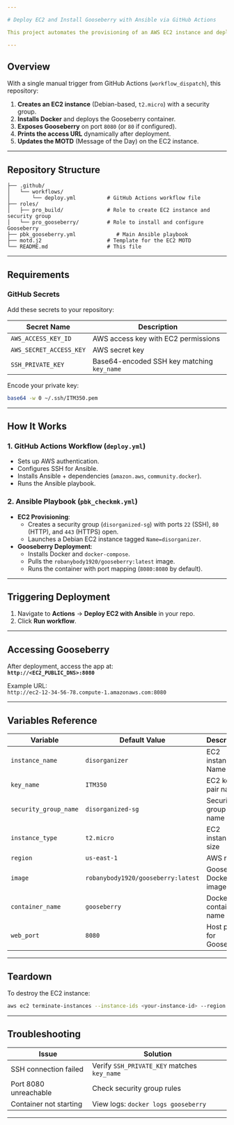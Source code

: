 ```yaml
---

# Deploy EC2 and Install Gooseberry with Ansible via GitHub Actions

This project automates the provisioning of an AWS EC2 instance and deploys the [Gooseberry](https://github.com/robanybody1920/gooseberry) application via Docker using Ansible, all triggered through a GitHub Actions workflow.

---
```


## Overview

With a single manual trigger from GitHub Actions (`workflow_dispatch`), this repository:

1. **Creates an EC2 instance** (Debian-based, `t2.micro`) with a security group.
2. **Installs Docker** and deploys the Gooseberry container.
3. **Exposes Gooseberry** on port `8080` (or `80` if configured).
4. **Prints the access URL** dynamically after deployment.
5. **Updates the MOTD** (Message of the Day) on the EC2 instance.

---

## Repository Structure

```
├── .github/
│   └── workflows/
│       └── deploy.yml          # GitHub Actions workflow file
├── roles/
│   ├── pro_build/              # Role to create EC2 instance and security group
│   └── pro_gooseberry/         # Role to install and configure Gooseberry
├── pbk_gooseberry.yml             # Main Ansible playbook 
├── motd.j2                     # Template for the EC2 MOTD
└── README.md                   # This file
```

---

## Requirements

### GitHub Secrets
Add these secrets to your repository:

| Secret Name             | Description                                      |
|------------------------|-------------------------------------------------|
| `AWS_ACCESS_KEY_ID`    | AWS access key with EC2 permissions             |
| `AWS_SECRET_ACCESS_KEY`| AWS secret key                                  |
| `SSH_PRIVATE_KEY`      | Base64-encoded SSH key matching `key_name`      |

Encode your private key:
```bash
base64 -w 0 ~/.ssh/ITM350.pem
```

---

## How It Works

### 1. GitHub Actions Workflow (`deploy.yml`)
- Sets up AWS authentication.
- Configures SSH for Ansible.
- Installs Ansible + dependencies (`amazon.aws`, `community.docker`).
- Runs the Ansible playbook.

### 2. Ansible Playbook (`pbk_checkmk.yml`)
- **EC2 Provisioning**:
  - Creates a security group (`disorganized-sg`) with ports `22` (SSH), `80` (HTTP), and `443` (HTTPS) open.
  - Launches a Debian EC2 instance tagged `Name=disorganizer`.
- **Gooseberry Deployment**:
  - Installs Docker and `docker-compose`.
  - Pulls the `robanybody1920/gooseberry:latest` image.
  - Runs the container with port mapping (`8080:8080` by default).

---

## Triggering Deployment

1. Navigate to **Actions** → **Deploy EC2 with Ansible** in your repo.
2. Click **Run workflow**.

---

## Accessing Gooseberry

After deployment, access the app at:  
**`http://<EC2_PUBLIC_DNS>:8080`**  

Example URL:  
`http://ec2-12-34-56-78.compute-1.amazonaws.com:8080`

---

## Variables Reference

| Variable              | Default Value                     | Description                          |
|-----------------------|-----------------------------------|--------------------------------------|
| `instance_name`       | `disorganizer`                    | EC2 instance Name tag                |
| `key_name`            | `ITM350`                          | EC2 key pair name                    |
| `security_group_name` | `disorganized-sg`                 | Security group name                  |
| `instance_type`       | `t2.micro`                        | EC2 instance size                    |
| `region`              | `us-east-1`                       | AWS region                           |
| `image`               | `robanybody1920/gooseberry:latest`| Gooseberry Docker image              |
| `container_name`      | `gooseberry`                      | Docker container name                |
| `web_port`            | `8080`                            | Host port for Gooseberry             |

---

## Teardown

To destroy the EC2 instance:
```bash
aws ec2 terminate-instances --instance-ids <your-instance-id> --region us-east-1
```

---

## Troubleshooting

| Issue                  | Solution                                    |
|------------------------|---------------------------------------------|
| SSH connection failed  | Verify `SSH_PRIVATE_KEY` matches `key_name` |
| Port 8080 unreachable  | Check security group rules                  |
| Container not starting | View logs: `docker logs gooseberry`         |

---
